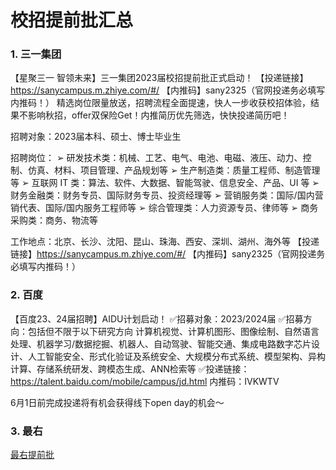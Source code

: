 # 校招提前批汇总

### 1. 三一集团

【星聚三一 智领未来】三一集团2023届校招提前批正式启动！
【投递链接】https://sanycampus.m.zhiye.com/#/
【内推码】sany2325（官网投递务必填写内推码！）
精选岗位限量放送，招聘流程全面提速，快人一步收获校招体验，结果不影响秋招，offer双保险Get！内推简历优先筛选，快快投递简历吧！

招聘对象：2023届本科、硕士、博士毕业生

招聘岗位：
➢ 研发技术类：机械、工艺、电气、电池、电磁、液压、动力、控制、仿真、材料、项目管理、产品规划等
➢ 生产制造类：质量工程师、制造管理等
➢ 互联网 IT 类：算法、软件、大数据、智能驾驶、信息安全、产品、UI 等 
➢ 财务金融类：财务专员、国际财务专员、投资经理等 
➢ 营销服务类：国际/国内营销代表、国际/国内服务工程师等 
➢ 综合管理类：人力资源专员、律师等 
➢ 商务采购类：商务、物流等 

工作地点：北京、长沙、沈阳、昆山、珠海、西安、深圳、湖州、海外等
【投递链接】https://sanycampus.m.zhiye.com/#/
【内推码】sany2325（官网投递务必填写内推码！）

### 2. 百度

【百度23、24届招聘】AIDU计划启动！
✅招募对象：2023/2024届
✅招募方向：包括但不限于以下研究方向
计算机视觉、计算机图形、图像绘制、自然语言处理、机器学习/数据挖掘、机器人、自动驾驶、智能交通、集成电路数字芯片设计、人工智能安全、形式化验证及系统安全、大规模分布式系统、模型架构、异构计算、存储系统研发、跨模态生成、ANN检索等
✅投递链接：https://talent.baidu.com/mobile/campus/jd.html
内推码：IVKWTV

6月1日前完成投递将有机会获得线下open day的机会～

### 3. 最右

[最右提前批](https://app.mokahr.com/campus_apply/xiaochuankeji/3518#/job/5790c2fb-252c-405d-8eef-95c4310fcfdb)

